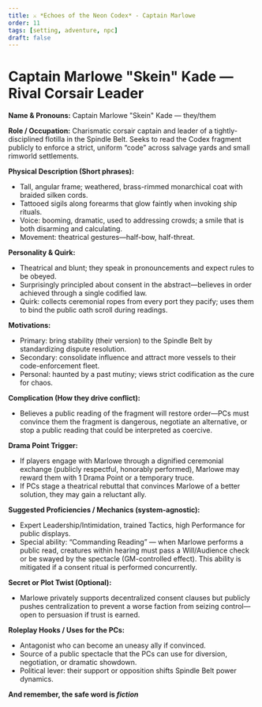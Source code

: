 ```yaml
---
title: ⚔️ *Echoes of the Neon Codex* - Captain Marlowe
order: 11
tags: [setting, adventure, npc]
draft: false
---
```


# Captain Marlowe "Skein" Kade — Rival Corsair Leader

**Name & Pronouns:** Captain Marlowe "Skein" Kade — they/them

**Role / Occupation:** Charismatic corsair captain and leader of a tightly-disciplined flotilla in the Spindle Belt. Seeks to read the Codex fragment publicly to enforce a strict, uniform “code” across salvage yards and small rimworld settlements.

**Physical Description (Short phrases):**
- Tall, angular frame; weathered, brass-rimmed monarchical coat with braided silken cords.
- Tattooed sigils along forearms that glow faintly when invoking ship rituals.
- Voice: booming, dramatic, used to addressing crowds; a smile that is both disarming and calculating.
- Movement: theatrical gestures—half-bow, half-threat.

**Personality & Quirk:**
- Theatrical and blunt; they speak in pronouncements and expect rules to be obeyed.
- Surprisingly principled about consent in the abstract—believes in order achieved through a single codified law.
- Quirk: collects ceremonial ropes from every port they pacify; uses them to bind the public oath scroll during readings.

**Motivations:**
- Primary: bring stability (their version) to the Spindle Belt by standardizing dispute resolution.
- Secondary: consolidate influence and attract more vessels to their code-enforcement fleet.
- Personal: haunted by a past mutiny; views strict codification as the cure for chaos.

**Complication (How they drive conflict):**
- Believes a public reading of the fragment will restore order—PCs must convince them the fragment is dangerous, negotiate an alternative, or stop a public reading that could be interpreted as coercive.

**Drama Point Trigger:**
- If players engage with Marlowe through a dignified ceremonial exchange (publicly respectful, honorably performed), Marlowe may reward them with 1 Drama Point or a temporary truce.
- If PCs stage a theatrical rebuttal that convinces Marlowe of a better solution, they may gain a reluctant ally.

**Suggested Proficiencies / Mechanics (system-agnostic):**
- Expert Leadership/Intimidation, trained Tactics, high Performance for public displays.
- Special ability: “Commanding Reading” — when Marlowe performs a public read, creatures within hearing must pass a Will/Audience check or be swayed by the spectacle (GM-controlled effect). This ability is mitigated if a consent ritual is performed concurrently.

**Secret or Plot Twist (Optional):**
- Marlowe privately supports decentralized consent clauses but publicly pushes centralization to prevent a worse faction from seizing control—open to persuasion if trust is earned.

**Roleplay Hooks / Uses for the PCs:**
- Antagonist who can become an uneasy ally if convinced.
- Source of a public spectacle that the PCs can use for diversion, negotiation, or dramatic showdown.
- Political lever: their support or opposition shifts Spindle Belt power dynamics.

**And remember, the safe word is _fiction_**
